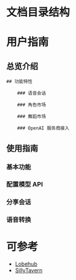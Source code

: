 # 文档目录结构

# 用户指南

## 总览介绍

    ## 功能特性

        ### 语音会话

        ### 角色市场

        ### 舞蹈市场

        ### OpenAI 服务商接入

## 使用指南

### 基本功能

### 配置模型 API

### 分享会话

### 语音转换

# 可参考

- [Lobehub](https://lobehub.com/zh/docs/usage/agents/concepts)
- [SillyTavern](https://docs.sillytavern.app/usage/core-concepts/worldinfo/)
